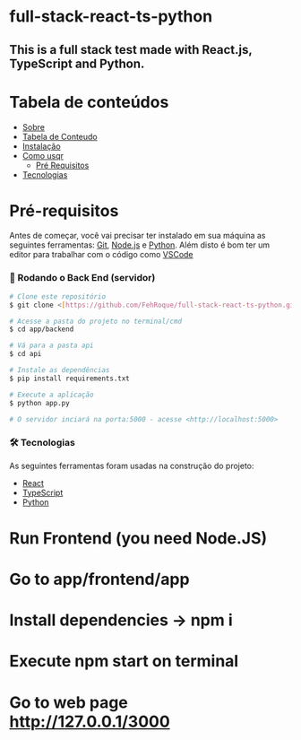 # full-stack-react-ts-python
## This is a full stack test made with React.js, TypeScript and Python.

Tabela de conteúdos
===================

<!--ts-->
  * [Sobre](#Sobre)
  * [Tabela de Conteudo](#tabela-de-conteudo)
  * [Instalação](#instalacao)
  * [Como usqr](#como-usar)
    * [Pré Requisitos](#pre-requisitos)
  * [Tecnologias](#tecnologias)
<!--te-->

# Pré-requisitos

Antes de começar, você vai precisar ter instalado em sua máquina as seguintes ferramentas:
[Git](https://git-scm.com), [Node.js](https://nodejs.org/en/) e [Python](https://www.python.org/). 
Além disto é bom ter um editor para trabalhar com o código como [VSCode](https://code.visualstudio.com/)

### 🎲 Rodando o Back End (servidor)

```bash
# Clone este repositório
$ git clone <[https://github.com/FehRoque/full-stack-react-ts-python.git]>

# Acesse a pasta do projeto no terminal/cmd
$ cd app/backend

# Vá para a pasta api
$ cd api

# Instale as dependências
$ pip install requirements.txt

# Execute a aplicação
$ python app.py

# O servidor inciará na porta:5000 - acesse <http://localhost:5000>
```


### 🛠 Tecnologias

As seguintes ferramentas foram usadas na construção do projeto:

- [React](https://pt-br.reactjs.org/)
- [TypeScript](https://www.typescriptlang.org/)
- [Python](https://www.python.org/)

# Run Frontend (you need Node.JS)
# Go to app/frontend/app
# Install dependencies -> npm i 
# Execute npm start on terminal 
# Go to web page http://127.0.0.1/3000

